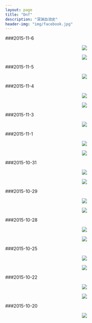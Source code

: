 ```yaml
---
layout: page
title: "Dnf"
description: "深渊血泪史"
header-img: "img/facebook.jpg"
---
```


###2015-11-6
<center>
    <p><img src="http://7xo125.com1.z0.glb.clouddn.com/ScreenShot2015_1106_211254375.jpg" align="center"></p>
    <p><img src="http://7xo125.com1.z0.glb.clouddn.com/ScreenShot2015_1106_210038658.jpg" align="center"></p>
</center>
###2015-11-5
<center>
    <p><img src="http://7xo125.com1.z0.glb.clouddn.com/ScreenShot2015_1105_221109153.jpg" align="center"></p>
</center>

###2015-11-4
<center>
    <p><img src="http://7xo125.com1.z0.glb.clouddn.com/ScreenShot2015_1104_232403882.jpg" align="center"></p>
    <p><img src="http://7xo125.com1.z0.glb.clouddn.com/ScreenShot2015_1104_231518177.jpg" align="center"></p>
</center>

###2015-11-3
<center>
    <p><img src="http://7xo125.com1.z0.glb.clouddn.com/ScreenShot2015_1103_204218834.jpg" align="center"></p>
</center>

###2015-11-1
<center>
    <p><img src="http://7xo125.com1.z0.glb.clouddn.com/ScreenShot2015_1101_233734471.jpg" align="center"></p>
    <p><img src="http://7xo125.com1.z0.glb.clouddn.com/ScreenShot2015_1101_232211311.jpg" align="center"></p>
</center>

###2015-10-31
<center>
    <p><img src="http://7xo125.com1.z0.glb.clouddn.com/ScreenShot2015_1031_012721953.jpg" align="center"></p>
    <p><img src="http://7xo125.com1.z0.glb.clouddn.com/ScreenShot2015_1031_005901338.jpg" align="center"></p>
</center>

###2015-10-29
<center>
    <p><img src="http://7xo125.com1.z0.glb.clouddn.com/ScreenShot2015_1029_224004892.jpg" align="center"></p>
    <p><img src="http://7xo125.com1.z0.glb.clouddn.com/ScreenShot2015_1029_221602859.jpg" align="center"></p>
</center>

###2015-10-28
<center>
    <p><img src="http://7xo125.com1.z0.glb.clouddn.com/ScreenShot2015_1028_230637153.jpg" align="center"></p>
    <p><img src="http://7xo125.com1.z0.glb.clouddn.com/ScreenShot2015_1028_004241217.jpg" align="center"></p>
</center>

###2015-10-25
<center>
    <p><img src="http://7xo125.com1.z0.glb.clouddn.com/ScreenShot2015_1025_172441078.jpg" align="center"></p>
    <p><img src="http://7xo125.com1.z0.glb.clouddn.com/ScreenShot2015_1025_170514118.jpg" align="center"></p>
</center>

###2015-10-22
<center>
    <p><img src="http://7xo125.com1.z0.glb.clouddn.com/ScreenShot2015_1022_233429226.jpg" align="center"></p>
    <p><img src="http://7xo125.com1.z0.glb.clouddn.com/ScreenShot2015_1022_204528226.jpg" align="center"></p>
</center>

###2015-10-20
<center>
    <p><img src="http://7xo125.com1.z0.glb.clouddn.com/ScreenShot2015_1020_211531349.jpg" align="center"></p>
</center>

